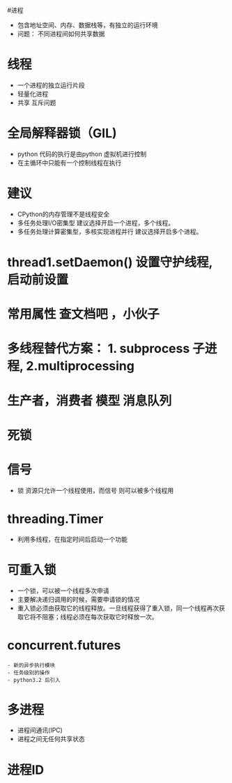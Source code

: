 #进程
 - 包含地址空间、内存、数据栈等，有独立的运行环境
 - 问题： 不同进程间如何共享数据
 
 
# 线程
 - 一个进程的独立运行片段
 - 轻量化进程
 - 共享 互斥问题

# 全局解释器锁（GIL)
 - python 代码的执行是由python 虚拟机进行控制
 - 在主循环中只能有一个控制线程在执行
 
# 建议
 - CPython的内存管理不是线程安全
 - 多任务处理I/O密集型  建议选择开启一个进程，多个线程。
 - 多任务处理计算密集型，多核实现进程并行 建议选择开启多个进程。

# thread1.setDaemon() 设置守护线程, 启动前设置
# 常用属性 查文档吧 ，小伙子
# 多线程替代方案： 1.  subprocess 子进程,   2.multiprocessing
# 生产者，消费者 模型 消息队列
# 死锁


# 信号
 - 锁 资源只允许一个线程使用，而信号 则可以被多个线程用

# threading.Timer 
 - 利用多线程，在指定时间后启动一个功能

# 可重入锁
 - 一个锁，可以被一个线程多次申请 
 - 主要解决递归调用的时候，需要申请锁的情况
 - 重入锁必须由获取它的线程释放。一旦线程获得了重入锁，同一个线程再次获取它将不阻塞；线程必须在每次获取它时释放一次。

# concurrent.futures
    - 新的异步执行模块
    - 任务级别的操作
    - python3.2 后引入 

# 多进程
 - 进程间通讯(IPC)
 - 进程之间无任何共享状态    

# 进程ID
 